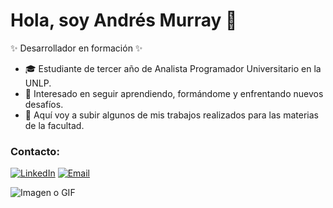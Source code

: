 # Hola, soy Andrés Murray 👋

✨ Desarrollador en formación ✨

- 🎓 Estudiante de tercer año de Analista Programador Universitario en la UNLP.
- 🚀 Interesado en seguir aprendiendo, formándome y enfrentando nuevos desafíos.
- 📂 Aquí voy a subir algunos de mis trabajos realizados para las materias de la facultad.


### Contacto:
[![LinkedIn](https://img.shields.io/badge/LinkedIn-Perfil-blue?logo=linkedin)](https://www.linkedin.com/in/andresmurray/)
[![Email](https://img.shields.io/badge/Email-Correo-red?logo=gmail)](mailto:andymurray99@hotmail.com)

![Imagen o GIF](https://media.giphy.com/media/dWesBcTLavkZuG35MI/giphy.gif)
